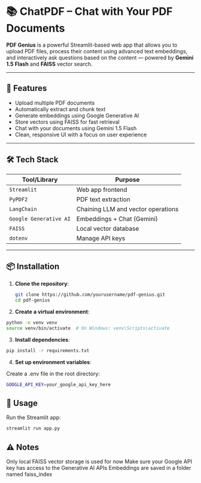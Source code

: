 # 📚 ChatPDF – Chat with Your PDF Documents

**PDF Genius** is a powerful Streamlit-based web app that allows you to upload PDF files, process their content using advanced text embeddings, and interactively ask questions based on the content — powered by **Gemini 1.5 Flash** and **FAISS** vector search.

---

## 🚀 Features

- Upload multiple PDF documents
- Automatically extract and chunk text
- Generate embeddings using Google Generative AI
- Store vectors using FAISS for fast retrieval
- Chat with your documents using Gemini 1.5 Flash
- Clean, responsive UI with a focus on user experience

---

## 🛠️ Tech Stack

| Tool/Library              | Purpose                                  |
|--------------------------|------------------------------------------|
| `Streamlit`              | Web app frontend                         |
| `PyPDF2`                 | PDF text extraction                      |
| `LangChain`              | Chaining LLM and vector operations       |
| `Google Generative AI`   | Embeddings + Chat (Gemini)               |
| `FAISS`                  | Local vector database                    |
| `dotenv`                 | Manage API keys                          |

---

## 📦 Installation

1. **Clone the repository**:
   ```bash
   git clone https://github.com/yourusername/pdf-genius.git
   cd pdf-genius
   ```
2. **Create a virtual environment**:
```bash
python -m venv venv
source venv/bin/activate  # On Windows: venv\Scripts\activate
```

3. **Install dependencies**:
```bash
pip install -r requirements.txt
```
4. **Set up environment variables**:

Create a .env file in the root directory:
```bash
GOOGLE_API_KEY=your_google_api_key_here
```

## 🧪 Usage
Run the Streamlit app:
```bash
streamlit run app.py
```

## ⚠️ Notes
Only local FAISS vector storage is used for now
Make sure your Google API key has access to the Generative AI APIs
Embeddings are saved in a folder named faiss_index
